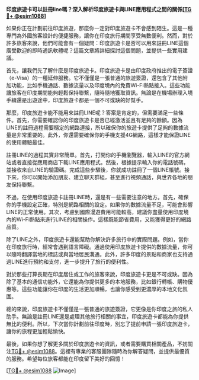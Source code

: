**印度旅遊卡可以註冊line嗎？深入解析印度旅遊卡與LINE應用程式之間的關係[[TG💪+ @esim1088](https://t.me/s/esim1088)]**

如果你正在計劃前往印度旅遊，那麼你一定對印度旅遊卡不會感到陌生。這是一種專門為外國旅客設計的便捷服務，讓你在印度旅行期間享受無數便利。然而，對於許多旅客來說，他們可能會有一個疑問：印度旅遊卡是否可以用來註冊LINE這個廣受歡迎的即時通訊軟體呢？這篇文章將詳細探討這個問題，並提供一些實用建議。

首先，讓我們先了解什麼是印度旅遊卡。印度旅遊卡是由印度政府推出的電子簽證（e-Visa）的一種延伸服務。它不僅僅是一張普通的旅遊簽證，還包含了其他附加功能，比如手機通話、數據流量以及印度境內的免費Wi-Fi熱點接入。這些功能讓旅客在印度期間能夠輕鬆保持聯繫，隨時隨地獲取資訊。無論是在機場辦理入境手續還是出遊途中，印度旅遊卡都是一個不可或缺的好幫手。

那麼，印度旅遊卡能不能用來註冊LINE呢？答案是肯定的，但需要滿足一些條件。首先，你需要確認你的印度旅遊卡是否已經激活並且有足夠的餘額。因為LINE的註冊過程需要穩定的網路連接，所以確保你的旅遊卡提供了足夠的數據流量是非常重要的。此外，你還需要確保你的手機支援4G網路，這樣才能保證LINE的使用體驗最佳。

註冊LINE的過程其實非常簡單。首先，打開你的手機瀏覽器，輸入LINE的官方網站或者直接從應用商店下載LINE應用程式。然後，根據提示輸入你的電話號碼，並接收來自LINE的驗證碼。完成這些步驟後，你就成功註冊了一個LINE帳號。接下來，你可以開始添加朋友、建立聊天群組，甚至進行視頻通話，與世界各地的朋友保持聯繫。

不過，在使用印度旅遊卡註冊LINE時，還是有一些需要注意的地方。首先，確保你的手機設定正確，特別是網路相關的設定。如果你的數據流量不足，可能會影響LINE的正常使用。其次，考慮到國際漫遊費用可能較高，建議你盡量使用印度境內的Wi-Fi熱點來進行LINE的相關操作。這樣既能節省費用，又能獲得更好的網路品質。

除了LINE之外，印度旅遊卡還能幫助你解決許多旅行中的實際問題。例如，當你在印度旅行時，經常會遇到語言障礙。通過使用印度旅遊卡提供的數據流量，你可以隨時翻譯當地的標誌或與當地居民溝通。此外，許多印度的景點和商家也支持通過LINE進行預約和支付，進一步提升了旅行的便利性。

對於那些打算長期在印度居住或工作的旅客來說，印度旅遊卡更是不可或缺。因為除了基本的通信功能外，它還能為你提供更多的本地服務，比如銀行轉帳、購物優惠等。這些功能讓你在印度的生活更加順暢，也讓你感受到更濃厚的本地文化氛圍。

總的來說，印度旅遊卡不僅僅是一張普通的旅遊簽證，它更像是你印度之旅的私人助手。無論是註冊LINE還是處理其他旅行相關的事宜，印度旅遊卡都能為你提供無比的便利。所以，下次當你計劃前往印度時，別忘了提前申請一張印度旅遊卡，讓你的旅程更加輕鬆愉快。

最後，如果你想了解更多關於印度旅遊卡的資訊，或者需要購買相關產品，不妨關注[TG💪+ @esim1088](https://t.me/s/esim1088)。這裡有專業的客服團隊隨時為你解答疑問，並提供最優質的服務。希望每位旅客都能在印度留下美好的回憶！

[[TG💪+ @esim1088](https://t.me/s/esim1088) ![Image](https://i.postimg.cc/4NQfJmqS/Snipaste-2025-05-13-00-14-12.png)]